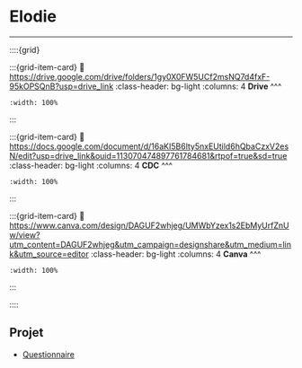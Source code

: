 # Elodie

***

::::{grid} 

:::{grid-item-card}
:link: https://drive.google.com/drive/folders/1gy0X0FW5UCf2msNQ7d4fxF-95kOPSQnB?usp=drive_link
:class-header: bg-light
:columns: 4
**Drive**
^^^


```{image} ../../Docs/Logos/256px-Google_Drive_icon_(2020).svg.png
:width: 100%
```

:::

:::{grid-item-card}
:link: https://docs.google.com/document/d/16aKI5B6lty5nxEUtild6hQbaCzxV2esN/edit?usp=drive_link&ouid=113070474897761784681&rtpof=true&sd=true
:class-header: bg-light
:columns: 4
**CDC**
^^^


```{image} ../../Docs/Logos/256px-Microsoft_Office_Word_(2019–present).svg.png
:width: 100%
```

:::

:::{grid-item-card}
:link: https://www.canva.com/design/DAGUF2whjeg/UMWbYzex1s2EbMyUrfZnUw/view?utm_content=DAGUF2whjeg&utm_campaign=designshare&utm_medium=link&utm_source=editor
:class-header: bg-light
:columns: 4
**Canva**
^^^


```{image} ../../Docs/Logos/Canva_icon_2021.svg
:width: 100%
```

:::

::::

## Projet

- [Questionnaire](https://forms.gle/fi5rtcHAyzjGhF8t8)